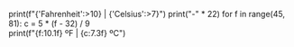 print(f"{'Fahrenheit':>10} | {'Celsius':>7}")
print("-" * 22)
for f in range(45, 81):
    c = 5 * (f - 32) / 9  
    print(f"{f:10.1f} ºF | {c:7.3f} ºC")
